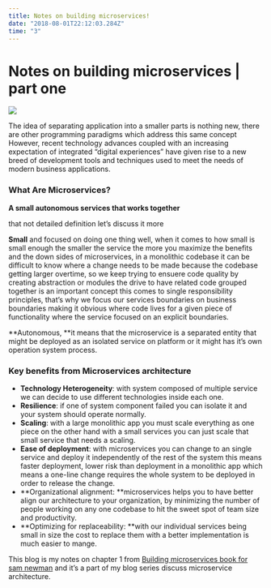 ```yaml
---
title: Notes on building microservices!
date: "2018-08-01T22:12:03.284Z"
time: "3"
---
```


# Notes on building microservices | part one

![](https://cdn-images-1.medium.com/max/1440/1*3JKJYR37PS9JMy1gGIi0fw.jpeg)

The idea of separating application into a smaller parts is nothing new, there
are other programming paradigms which address this same concept However, recent
technology advances coupled with an increasing expectation of integrated
“digital experiences” have given rise to a new breed of development tools and
techniques used to meet the needs of modern business applications.

### What Are Microservices?

**A small autonomous services that works together**

that not detailed definition let’s discuss it more

**Small** and focused on doing one thing well, when it comes to how small is
small enough the smaller the service the more you maximize the benefits and the
down sides of microservices, in a monolithic codebase it can be difficult to
know where a change needs to be made because the codebase getting larger
overtime, so we keep trying to ensuere code quality by creating abstraction or
modules the drive to have related code grouped together is an important concept
this comes to single responsibility principles, that’s why we focus our services
boundaries on business boundaries making it obvious where code lives for a given
piece of functionality where the service focused on an explicit boundaries.

**Autonomous, **it means that the microservice is a separated entity that might
be deployed as an isolated service on platform or it might has it’s own
operation system process.

### **Key benefits from Microservices architecture**

* **Technology Heterogeneity**: with system composed of multiple service we can
decide to use different technologies inside each one.
* **Resilience**: if one of system component failed you can isolate it and your
system should operate normally.
* **Scaling**: with a large monolithic app you must scale everything as one piece
on the other hand with a small services you can just scale that small service
that needs a scaling.
* **Ease of deployment**: with microservices you can change to an single service
and deploy it independently of the rest of the system this means faster
deployment, lower risk than deployment in a monolithic app which means a
one-line change requires the whole system to be deployed in order to release the
change.
* **Organizational alignment: **microservices helps you to have better align our
architecture to your organization, by minimizing the number of people working on
any one codebase to hit the sweet spot of team size and productivity.
* **Optimizing for replaceability: **with our individual services being small in
size the cost to replace them with a better implementation is much easier to
mange.

This blog is my notes on chapter 1 from [Building microservices book for sam
newman](http://shop.oreilly.com/product/0636920033158.do) and it’s a part of my
blog series discuss microservice architecture.

